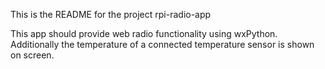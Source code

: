 This is the README for the project rpi-radio-app

This app should provide web radio functionality using wxPython. Additionally the temperature of a connected
temperature sensor is shown on screen.
